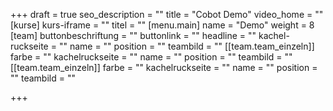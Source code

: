 +++
draft = true
seo_description = ""
title = "Cobot Demo"
video_home = ""
[kurse]
kurs-iframe = ""
titel = ""
[menu.main]
name = "Demo"
weight = 8
[team]
buttonbeschriftung = ""
buttonlink = ""
headline = ""
kachel-ruckseite = ""
name = ""
position = ""
teambild = ""
[[team.team_einzeln]]
farbe = ""
kachelruckseite = ""
name = ""
position = ""
teambild = ""
[[team.team_einzeln]]
farbe = ""
kachelruckseite = ""
name = ""
position = ""
teambild = ""

+++

